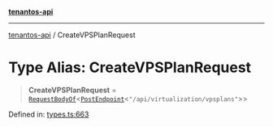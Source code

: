 [**tenantos-api**](../README.md)

***

[tenantos-api](../globals.md) / CreateVPSPlanRequest

# Type Alias: CreateVPSPlanRequest

> **CreateVPSPlanRequest** = [`RequestBodyOf`](RequestBodyOf.md)\<[`PostEndpoint`](PostEndpoint.md)\<`"/api/virtualization/vpsplans"`\>\>

Defined in: [types.ts:663](https://github.com/shadmanZero/tenantos-api/blob/50bbdae310005a0ca12345f143ddaf8ea2b8ce90/src/types.ts#L663)
